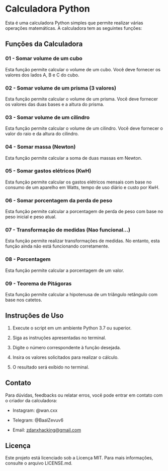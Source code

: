 # Calculadora Python

Esta é uma calculadora Python simples que permite realizar várias operações matemáticas. A calculadora tem as seguintes funções:

## Funções da Calculadora

### 01 - Somar volume de um cubo

Esta função permite calcular o volume de um cubo. Você deve fornecer os valores dos lados A, B e C do cubo.

### 02 - Somar volume de um prisma (3 valores)

Esta função permite calcular o volume de um prisma. Você deve fornecer os valores das duas bases e a altura do prisma.

### 03 - Somar volume de um cilindro

Esta função permite calcular o volume de um cilindro. Você deve fornecer o valor do raio e da altura do cilindro.

### 04 - Somar massa (Newton)

Esta função permite calcular a soma de duas massas em Newton.

### 05 - Somar gastos elétricos (KwH)

Esta função permite calcular os gastos elétricos mensais com base no consumo de um aparelho em Watts, tempo de uso diário e custo por KwH.

### 06 - Somar porcentagem da perda de peso

Esta função permite calcular a porcentagem de perda de peso com base no peso inicial e peso atual.

### 07 - Transformação de medidas (Nao funcional...)

Esta função permite realizar transformações de medidas. No entanto, esta função ainda não está funcionando corretamente.

### 08 - Porcentagem

Esta função permite calcular a porcentagem de um valor.

### 09 - Teorema de Pitágoras

Esta função permite calcular a hipotenusa de um triângulo retângulo com base nos catetos.

## Instruções de Uso

1. Execute o script em um ambiente Python 3.7 ou superior.

2. Siga as instruções apresentadas no terminal.

3. Digite o número correspondente à função desejada.

4. Insira os valores solicitados para realizar o cálculo.

5. O resultado será exibido no terminal.

## Contato

Para dúvidas, feedbacks ou relatar erros, você pode entrar em contato com o criador da calculadora:

- Instagram: @wan.cxx

- Telegram: @BaalZevuv6

- Email: zdanxhacking@gmail.com

## Licença

Este projeto está licenciado sob a Licença MIT. Para mais informações, consulte o arquivo LICENSE.md.

